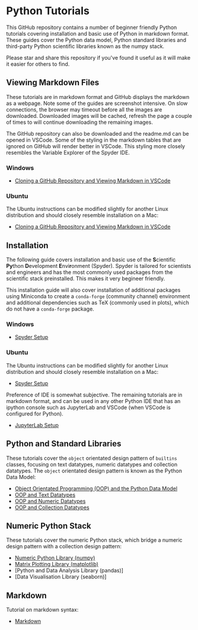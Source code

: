 # Python Tutorials

This GitHub repository contains a number of beginner friendly Python tutorials covering installation and basic use of Python in markdown format. These guides cover the Python data model, Python standard libraries and third-party Python scientific libraries known as the numpy stack. 

Please star and share this repository if you've found it useful as it will make it easier for others to find. 

## Viewing Markdown Files

These tutorials are in markdown format and GitHub displays the markdown as a webpage. Note some of the guides are screenshot intensive. On slow connections, the browser may timeout before all the images are downloaded. Downloaded images will be cached, refresh the page a couple of times to will continue downloading the remaining images. 

The GitHub repository can also be downloaded and the readme.md can be opened in VSCode. Some of the styling in the markdown tables that are ignored on GitHub will render better in VSCode. This styling more closely resembles the Variable Explorer of the Spyder IDE.

### Windows

* [Cloning a GitHub Repository and Viewing Markdown in VSCode](./github_install_windows/readme.md)

### Ubuntu

The Ubuntu instructions can be modified slightly for another Linux distribution and should closely resemble installation on a Mac:

* [Cloning a GitHub Repository and Viewing Markdown in VSCode](./github_install_ubuntu/readme.md)

## Installation

The following guide covers installation and basic use of the **S**cientific **Py**thon **D**evelopment **E**nvi**r**onment (Spyder). Spyder is tailored for scientists and engineers and has the most commonly used packages from the scientific stack preinstalled. This makes it very begineer friendly.

This installation guide will also cover installation of additional packages using Miniconda to create a `conda-forge` (community channel) environment and additional dependencies such as TeX (commonly used in plots), which do not have a `conda-forge` package.

### Windows

* [Spyder Setup](./spyder_install_windows/readme.md)

### Ubuntu

The Ubuntu instructions can be modified slightly for another Linux distribution and should closely resemble installation on a Mac:

* [Spyder Setup](./spyder_install_ubuntu/readme.md)

Preference of IDE is somewhat subjective. The remaining tutorials are in markdown format, and can be used in any other Python IDE that has an ipython console such as JupyterLab and VSCode (when VSCode is configured for Python). 

* [JupyterLab Setup](./jupyter_install_ubuntu/readme.md)


## Python and Standard Libraries

These tutorials cover the `object` orientated design pattern of `builtins` classes, focusing on text datatypes, numeric datatypes and collection datatypes. The `object` orientated design pattern is known as the Python Data Model:

* [Object Orientated Programming (OOP) and the Python Data Model](./the_python_datamodel/readme.md)
* [OOP and Text Datatypes](./text_datatypes/readme.md)
* [OOP and Numeric Datatypes](./numeric_datatypes/readme.md)
* [OOP and Collection Datatypes](./collection_datatypes/readme.md)

## Numeric Python Stack

These tutorials cover the numeric Python stack, which bridge a numeric design pattern with a collection design pattern:

* [Numeric Python Library (numpy)](./numpy_library/readme.md)
* [Matrix Plotting Library (matplotlib)](./matplotlib_library/readme.md)
* [Python and Data Analysis Library (pandas)]
* [Data Visualisation Library (seaborn)]

## Markdown

Tutorial on markdown syntax:

* [Markdown](./markdown/readme.md)
